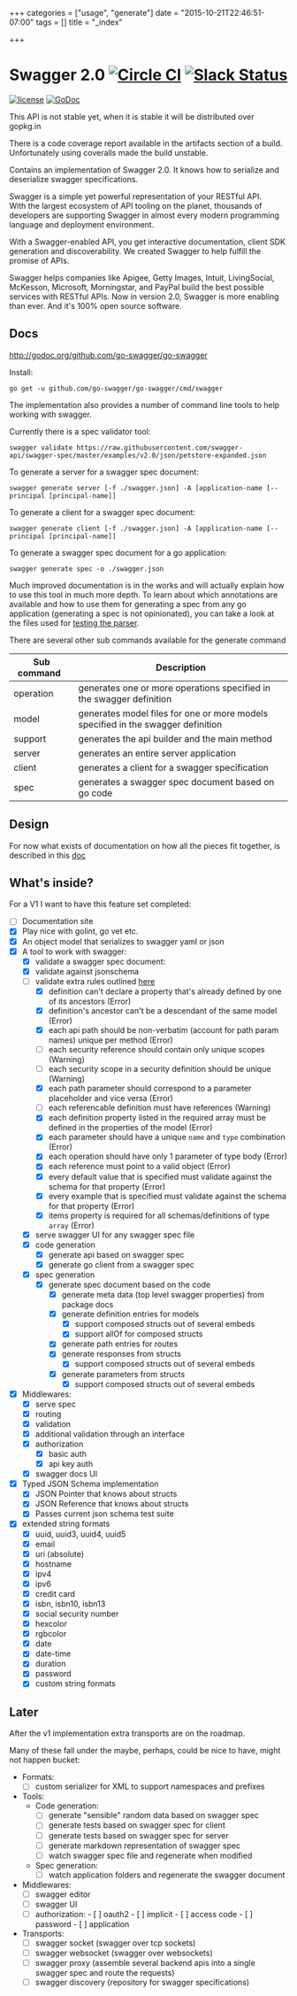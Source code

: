 +++
categories = ["usage", "generate"]
date = "2015-10-21T22:46:51-07:00"
tags = []
title = "_index"

+++

Swagger 2.0 [![Circle CI](https://circleci.com/gh/go-swagger/go-swagger/tree/master.svg?style=svg)](https://circleci.com/gh/go-swagger/go-swagger/tree/master) [![Slack Status](https://slackin.goswagger.io/badge.svg)](https://slackin.goswagger.io)
========================

[![license](http://img.shields.io/badge/license-Apache%20v2-orange.svg)](https://raw.githubusercontent.com/swagger-api/swagger-spec/master/LICENSE) [![GoDoc](https://godoc.org/github.com/go-swagger/go-swagger?status.svg)](http://godoc.org/github.com/go-swagger/go-swagger)

This API is not stable yet, when it is stable it will be distributed over gopkg.in

There is a code coverage report available in the artifacts section of a build. Unfortunately using coveralls made the
build unstable.

Contains an implementation of Swagger 2.0. It knows how to serialize and deserialize swagger specifications.

Swagger is a simple yet powerful representation of your RESTful API.  
With the largest ecosystem of API tooling on the planet, thousands of developers are supporting Swagger in almost every modern programming language and deployment environment.

With a Swagger-enabled API, you get interactive documentation, client SDK generation and discoverability. We created Swagger to help fulfill the promise of APIs.

Swagger helps companies like Apigee, Getty Images, Intuit, LivingSocial, McKesson, Microsoft, Morningstar, and PayPal build the best possible services with RESTful APIs. Now in version 2.0, Swagger is more enabling than ever. And it's 100% open source software.

Docs
----


http://godoc.org/github.com/go-swagger/go-swagger

Install:

```
go get -u github.com/go-swagger/go-swagger/cmd/swagger
```

The implementation also provides a number of command line tools to help working with swagger.

Currently there is a spec validator tool:

```
swagger validate https://raw.githubusercontent.com/swagger-api/swagger-spec/master/examples/v2.0/json/petstore-expanded.json
```

To generate a server for a swagger spec document:

```
swagger generate server [-f ./swagger.json] -A [application-name [--principal [principal-name]]
```

To generate a client for a swagger spec document:

```
swagger generate client [-f ./swagger.json] -A [application-name [--principal [principal-name]]
```

To generate a swagger spec document for a go application:

```
swagger generate spec -o ./swagger.json
```

Much improved documentation is in the works and will actually explain how to use this tool in much more depth.
To learn about which annotations are available and how to use them for generating a spec from any go application
(generating a spec is not opinionated), you can take a look at the files used for [testing the parser](https://github.com/go-swagger/go-swagger/tree/master/fixtures/goparsing/classification).


There are several other sub commands available for the generate command

Sub command &nbsp;| Description
--------------|----------------------------------------------------------------------------------
operation     | generates one or more operations specified in the swagger definition
model         | generates model files for one or more models specified in the swagger definition
support       | generates the api builder and the main method
server        | generates an entire server application
client        | generates a client for a swagger specification
spec          | generates a swagger spec document based on go code


Design
------

For now what exists of documentation on how all the pieces fit together, is described in this [doc](design.md)


What's inside?
--------------

For a V1 I want to have this feature set completed:

- [ ] Documentation site
- [x] Play nice with golint, go vet etc.
-	[x] An object model that serializes to swagger yaml or json
-	[x] A tool to work with swagger:
	-	[x] validate a swagger spec document:
    -	[x] validate against jsonschema
    -	[ ] validate extra rules outlined [here](https://github.com/apigee-127/swagger-tools/blob/master/docs/Swagger_Validation.md)
      - [x] definition can't declare a property that's already defined by one of its ancestors (Error)
      - [x] definition's ancestor can't be a descendant of the same model (Error)
      - [x] each api path should be non-verbatim (account for path param names) unique per method (Error)
      - [ ] each security reference should contain only unique scopes (Warning)
      - [ ] each security scope in a security definition should be unique (Warning)
      - [x] each path parameter should correspond to a parameter placeholder and vice versa (Error)
      - [ ] each referencable definition must have references (Warning)
      - [x] each definition property listed in the required array must be defined in the properties of the model (Error)
      - [x] each parameter should have a unique `name` and `type` combination (Error)
      - [x] each operation should have only 1 parameter of type body (Error)
      - [x] each reference must point to a valid object (Error)
      - [x] every default value that is specified must validate against the schema for that property (Error)
      - [x] every example that is specified must validate against the schema for that property (Error)
      - [x] items property is required for all schemas/definitions of type `array` (Error)
	-	[x] serve swagger UI for any swagger spec file
  - [x] code generation
    -	[x] generate api based on swagger spec
    -	[x] generate go client from a swagger spec
  - [x] spec generation
    -	[x] generate spec document based on the code
      - [x] generate meta data (top level swagger properties) from package docs
      - [x] generate definition entries for models
        - [x] support composed structs out of several embeds
        - [x] support allOf for composed structs
      - [x] generate path entries for routes
      - [x] generate responses from structs
        - [x] support composed structs out of several embeds
      - [x] generate parameters from structs
        - [x] support composed structs out of several embeds
-	[x] Middlewares:
	-	[x] serve spec
	-	[x] routing
	-	[x] validation
	-	[x] additional validation through an interface
	-	[x] authorization
		-	[x] basic auth
		-	[x] api key auth
	-	[x] swagger docs UI
-	[x] Typed JSON Schema implementation
	-	[x] JSON Pointer that knows about structs
	-	[x] JSON Reference that knows about structs
	-	[x] Passes current json schema test suite
-	[x] extended string formats
	-	[x] uuid, uuid3, uuid4, uuid5
	-	[x] email
	-	[x] uri (absolute)
	-	[x] hostname
	-	[x] ipv4
	-	[x] ipv6
	-	[x] credit card
	-	[x] isbn, isbn10, isbn13
	-	[x] social security number
	-	[x] hexcolor
	-	[x] rgbcolor
	-	[x] date
	-	[x] date-time
	-	[x] duration
  - [x] password
  -	[x] custom string formats

Later
-----

After the v1 implementation extra transports are on the roadmap.

Many of these fall under the maybe, perhaps, could be nice to have, might not happen bucket:

- Formats:
	- [ ] custom serializer for XML to support namespaces and prefixes
- Tools:
  - Code generation:
    -	[ ] generate "sensible" random data based on swagger spec
    -	[ ] generate tests based on swagger spec for client
    -	[ ] generate tests based on swagger spec for server
    - [ ] generate markdown representation of swagger spec
    -	[ ] watch swagger spec file and regenerate when modified
  - Spec generation:
    -	[ ] watch application folders and regenerate the swagger document
- Middlewares:
	- [ ] swagger editor
	- [ ] swagger UI
  - [ ] authorization:
		-	[ ] oauth2
			-	[ ] implicit
			-	[ ] access code
			-	[ ] password
			-	[ ] application
-	Transports:
	-	[ ] swagger socket (swagger over tcp sockets)
	-	[ ] swagger websocket (swagger over websockets)
	- [ ] swagger proxy (assemble several backend apis into a single swagger spec and route the requests)
	- [ ] swagger discovery (repository for swagger specifications)
